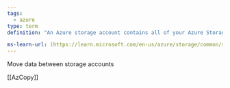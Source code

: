 ```yaml
---
tags:
  - azure
type: term
definition: "An Azure storage account contains all of your Azure Storage data objects: blobs, files, queues, and tables."

ms-learn-url: (https://learn.microsoft.com/en-us/azure/storage/common/storage-account-overview)
---
```


Move data between storage accounts

[[AzCopy]]